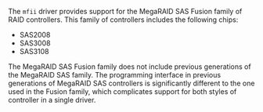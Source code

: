 The `mfii` driver provides support for the MegaRAID SAS Fusion family of
RAID controllers. This family of controllers includes the following chips:

- SAS2008
- SAS3008
- SAS3108

The MegaRAID SAS Fusion family does not include previous generations
of the MegaRAID SAS family. The programming interface in previous
generations of MegaRAID SAS controllers is significantly different to
the one used in the Fusion family, which complicates support for both
styles of controller in a single driver.

